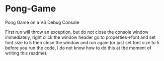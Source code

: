 # Pong-Game
Pong Game on a VS Debug Console

First run will throw an exception, but do not close the console window immediately, 
right click the window header go to properties->font and set font size to 5
then close the window and run again (or just set font size to 5 before you run the code, I do not know how to do this at the moment of writing this readme).
